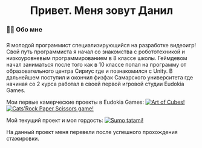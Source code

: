 <h1 align = "center">Привет. Меня зовут Данил </h1>

<h3 align="left">👩‍💻  Обо мне</h3>

###

<p align="left"> Я молодой программист специализирующийся на разработке видеоигр! Свой путь программиста я начал со знакомства с робототехникой и низкоуровневым программированием в 8 классе школы. 
  Геймдевом начал заниматься после того как в 10 классе попал на программу от образовательного центра Сириус где и познакомился с Unity. В дальнейшем поступил и окончил физфак Самарского университета где начиная со 2 курса работал
  в своей первой игровой студии Eudokia Games.

 Мои первые камерческие проекты в Eudokia Games:
  [![Art of Cubes!](radius=5 "Мой стажерский проект! Сделан на ECS")]( https://play.google.com/store/apps/details?id=com.EudokiaGames.ArtOfCub&hl=ru&pli=1)
  [![Cats'Rock Paper Scissors game!](radius=5 "Мой джуновый проект!")]( https://play.google.com/store/apps/details?id=com.EudokiaGames.KungFurClubNew&hl=ru)

Мой текущий проект и моя гордость:
  [![Sumo tatami!](radius=5 "Мой стажерский проект! Сделан на ECS")]( [https://play.google.com/store/apps/details?id=com.EudokiaGames.ArtOfCub&hl=ru&pli=1](https://store.steampowered.com/app/1707170/Sumo_Tatami/))

  На данный проект меня перевели после успешного прохождения стажировки. 



  <!--
  
  <br><br>- 🔭 Участвовал в бассейне Школы 21 от Сбера.<br>- 📚 Завершил курсы по веб-разработке Яндекс Практикум!<br>- ⚡ Являюсь старшим студентом на курсе Веб-разработки Яндекс Практикум.</p>
-->
<!--
**KobzarevFizDev/KobzarevFizDev** is a ✨ _special_ ✨ repository because its `README.md` (this file) appears on your GitHub profile.

Here are some ideas to get you started:

- 🔭 I’m currently working on ...
- 🌱 I’m currently learning ...
- 👯 I’m looking to collaborate on ...
- 🤔 I’m looking for help with ...
- 💬 Ask me about ...
- 📫 How to reach me: ...
- 😄 Pronouns: ...
- ⚡ Fun fact: ...
-->
